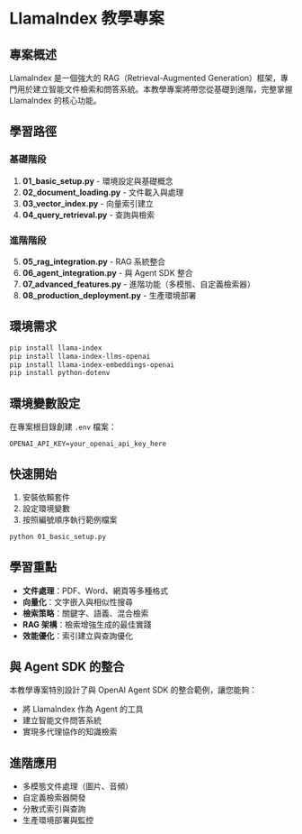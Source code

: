 # LlamaIndex 教學專案

## 專案概述

LlamaIndex 是一個強大的 RAG（Retrieval-Augmented Generation）框架，專門用於建立智能文件檢索和問答系統。本教學專案將帶您從基礎到進階，完整掌握 LlamaIndex 的核心功能。

## 學習路徑

### 基礎階段
1. **01_basic_setup.py** - 環境設定與基礎概念
2. **02_document_loading.py** - 文件載入與處理
3. **03_vector_index.py** - 向量索引建立
4. **04_query_retrieval.py** - 查詢與檢索

### 進階階段
5. **05_rag_integration.py** - RAG 系統整合
6. **06_agent_integration.py** - 與 Agent SDK 整合
7. **07_advanced_features.py** - 進階功能（多模態、自定義檢索器）
8. **08_production_deployment.py** - 生產環境部署

## 環境需求

```bash
pip install llama-index
pip install llama-index-llms-openai
pip install llama-index-embeddings-openai
pip install python-dotenv
```

## 環境變數設定

在專案根目錄創建 `.env` 檔案：

```
OPENAI_API_KEY=your_openai_api_key_here
```

## 快速開始

1. 安裝依賴套件
2. 設定環境變數
3. 按照編號順序執行範例檔案

```bash
python 01_basic_setup.py
```

## 學習重點

- **文件處理**：PDF、Word、網頁等多種格式
- **向量化**：文字嵌入與相似性搜尋
- **檢索策略**：關鍵字、語義、混合檢索
- **RAG 架構**：檢索增強生成的最佳實踐
- **效能優化**：索引建立與查詢優化

## 與 Agent SDK 的整合

本教學專案特別設計了與 OpenAI Agent SDK 的整合範例，讓您能夠：
- 將 LlamaIndex 作為 Agent 的工具
- 建立智能文件問答系統
- 實現多代理協作的知識檢索

## 進階應用

- 多模態文件處理（圖片、音頻）
- 自定義檢索器開發
- 分散式索引與查詢
- 生產環境部署與監控